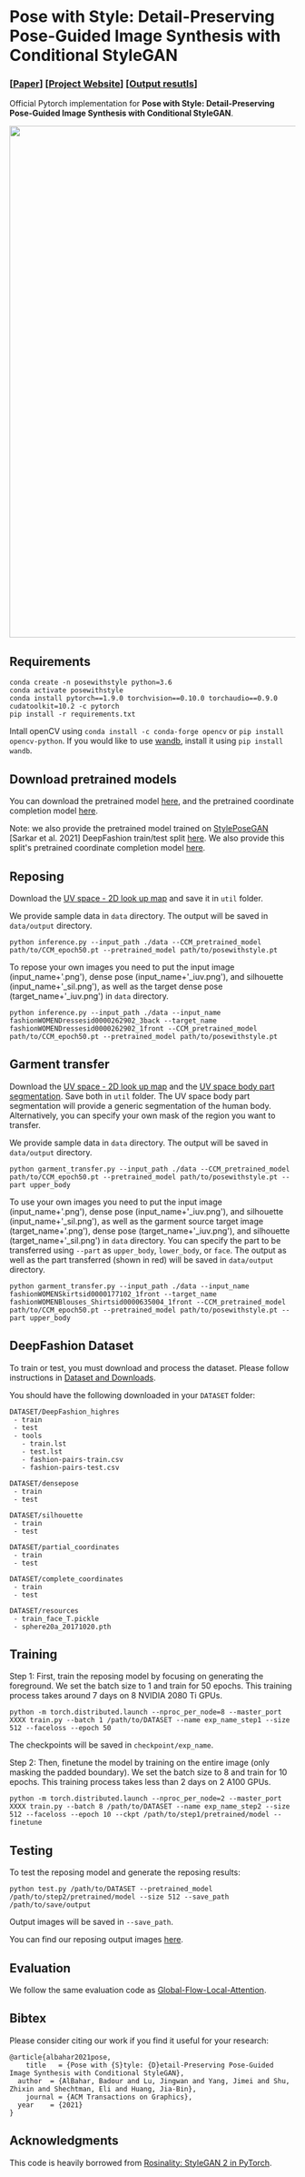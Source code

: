 # Pose with Style: Detail-Preserving Pose-Guided Image Synthesis with Conditional StyleGAN
### [[Paper](https://pose-with-style.github.io/asset/paper.pdf)] [[Project Website](https://pose-with-style.github.io/)] [[Output resutls](https://pose-with-style.github.io/results.html)]

Official Pytorch implementation for **Pose with Style: Detail-Preserving Pose-Guided Image Synthesis with Conditional StyleGAN**.

<p align='center'>
<img src='https://pose-with-style.github.io/images/teaser.jpg' width='900'/>
</p>


## Requirements
```
conda create -n posewithstyle python=3.6
conda activate posewithstyle
conda install pytorch==1.9.0 torchvision==0.10.0 torchaudio==0.9.0 cudatoolkit=10.2 -c pytorch
pip install -r requirements.txt
```
Intall openCV using `conda install -c conda-forge opencv` or `pip install opencv-python`.
If you would like to use [wandb](https://wandb.ai/site), install it using `pip install wandb`.

## Download pretrained models
You can download the pretrained model [here](https://filebox.ece.vt.edu/~Badour/pose-with-style/pretrained/posewithstyle.pt), and the pretrained coordinate completion model [here](https://filebox.ece.vt.edu/~Badour/pose-with-style/downloads/CCM_epoch50.pt).

Note: we also provide the pretrained model trained on [StylePoseGAN](https://people.mpi-inf.mpg.de/~ksarkar/styleposegan/) [Sarkar et al. 2021] DeepFashion train/test split [here](https://filebox.ece.vt.edu/~Badour/pose-with-style/pretrained/posewithstyle_sarkarsplit.pt). We also provide this split's pretrained coordinate completion model [here](https://filebox.ece.vt.edu/~Badour/pose-with-style/downloads/sarkar_CCM_epoch50.pt).

## Reposing
Download the [UV space - 2D look up map](https://filebox.ece.vt.edu/~Badour/pose-with-style/downloads/dp_uv_lookup_256.npy) and save it in `util` folder.

We provide sample data in `data` directory. The output will be saved in `data/output` directory.
```
python inference.py --input_path ./data --CCM_pretrained_model path/to/CCM_epoch50.pt --pretrained_model path/to/posewithstyle.pt
```

To repose your own images you need to put the input image (input_name+'.png'), dense pose (input_name+'_iuv.png'), and silhouette (input_name+'_sil.png'), as well as the target dense pose (target_name+'_iuv.png') in `data` directory.
```
python inference.py --input_path ./data --input_name fashionWOMENDressesid0000262902_3back --target_name fashionWOMENDressesid0000262902_1front --CCM_pretrained_model path/to/CCM_epoch50.pt --pretrained_model path/to/posewithstyle.pt
```

## Garment transfer
Download the [UV space - 2D look up map](https://filebox.ece.vt.edu/~Badour/pose-with-style/downloads/dp_uv_lookup_256.npy) and the [UV space body part segmentation](https://filebox.ece.vt.edu/~Badour/pose-with-style/downloads/uv_space_parts.npy). Save both in `util` folder.
The UV space body part segmentation will provide a generic segmentation of the human body. Alternatively, you can specify your own mask of the region you want to transfer.

We provide sample data in `data` directory. The output will be saved in `data/output` directory.
```
python garment_transfer.py --input_path ./data --CCM_pretrained_model path/to/CCM_epoch50.pt --pretrained_model path/to/posewithstyle.pt --part upper_body
```

To use your own images you need to put the input image (input_name+'.png'), dense pose (input_name+'_iuv.png'), and silhouette (input_name+'_sil.png'), as well as the garment source target image (target_name+'.png'), dense pose (target_name+'_iuv.png'), and silhouette (target_name+'_sil.png') in `data` directory. You can specify the part to be transferred using `--part` as `upper_body`, `lower_body`, or `face`. The output as well as the part transferred (shown in red) will be saved in `data/output` directory.
```
python garment_transfer.py --input_path ./data --input_name fashionWOMENSkirtsid0000177102_1front --target_name fashionWOMENBlouses_Shirtsid0000635004_1front --CCM_pretrained_model path/to/CCM_epoch50.pt --pretrained_model path/to/posewithstyle.pt --part upper_body
```

## DeepFashion Dataset
To train or test, you must download and process the dataset. Please follow instructions in [Dataset and Downloads](https://github.com/BadourAlBahar/pose-with-style/blob/main/DATASET.md).

You should have the following downloaded in your `DATASET` folder:
```
DATASET/DeepFashion_highres
 - train
 - test
 - tools
   - train.lst
   - test.lst
   - fashion-pairs-train.csv
   - fashion-pairs-test.csv

DATASET/densepose
 - train
 - test

DATASET/silhouette
 - train
 - test

DATASET/partial_coordinates
 - train
 - test

DATASET/complete_coordinates
 - train
 - test

DATASET/resources
 - train_face_T.pickle
 - sphere20a_20171020.pth
```


## Training
Step 1: First, train the reposing model by focusing on generating the foreground.
We set the batch size to 1 and train for 50 epochs. This training process takes around 7 days on 8 NVIDIA 2080 Ti GPUs.
```
python -m torch.distributed.launch --nproc_per_node=8 --master_port XXXX train.py --batch 1 /path/to/DATASET --name exp_name_step1 --size 512 --faceloss --epoch 50
```
The checkpoints will be saved in `checkpoint/exp_name`.

Step 2: Then, finetune the model by training on the entire image (only masking the padded boundary).
We set the batch size to 8 and train for 10 epochs. This training process takes less than 2 days on 2 A100 GPUs.
```
python -m torch.distributed.launch --nproc_per_node=2 --master_port XXXX train.py --batch 8 /path/to/DATASET --name exp_name_step2 --size 512 --faceloss --epoch 10 --ckpt /path/to/step1/pretrained/model --finetune
```

## Testing
To test the reposing model and generate the reposing results:
```
python test.py /path/to/DATASET --pretrained_model /path/to/step2/pretrained/model --size 512 --save_path /path/to/save/output
```
Output images will be saved in `--save_path`.

You can find our reposing output images [here](https://pose-with-style.github.io/results.html).

## Evaluation
We follow the same evaluation code as [Global-Flow-Local-Attention](https://github.com/RenYurui/Global-Flow-Local-Attention/blob/master/PERSON_IMAGE_GENERATION.md#evaluation).


## Bibtex
Please consider citing our work if you find it useful for your research:

	@article{albahar2021pose,
	    title   = {Pose with {S}tyle: {D}etail-Preserving Pose-Guided Image Synthesis with Conditional StyleGAN},
      author  = {AlBahar, Badour and Lu, Jingwan and Yang, Jimei and Shu, Zhixin and Shechtman, Eli and Huang, Jia-Bin},
	    journal = {ACM Transactions on Graphics},
      year    = {2021}
	}


## Acknowledgments
This code is heavily borrowed from [Rosinality: StyleGAN 2 in PyTorch](https://github.com/rosinality/stylegan2-pytorch).
